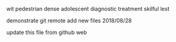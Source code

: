 wit
pedestrian
dense
adolescent
diagnostic
treatment
skilful
lest



demonstrate
git remote add new files 2018/08/28

update this file from github web
